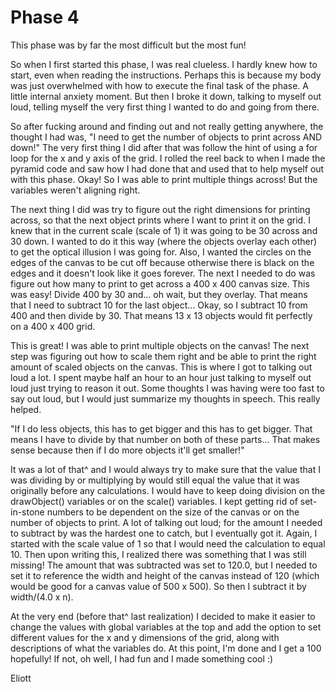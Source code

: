 # Phase 4

This phase was by far the most difficult but the most fun!

So when I first started this phase, I was real clueless. I hardly knew how to start, even when reading the instructions. Perhaps this is because my body was just overwhelmed with how to execute the final task of the phase. A little internal anxiety moment. But then I broke it down, talking to myself out loud, telling myself the very first thing I wanted to do and going from there.

So after fucking around and finding out and not really getting anywhere, the thought I had was, "I need to get the number of objects to print across AND down!" The very first thing I did after that was follow the hint of using a for loop for the x and y axis of the grid. I rolled the reel back to when I made the pyramid code and saw how I had done that and used that to help myself out with this phase. Okay! So I was able to print multiple things across! But the variables weren't aligning right.

The next thing I did was try to figure out the right dimensions for printing across, so that the next object prints where I want to print it on the grid. I knew that in the current scale (scale of 1) it was going to be 30 across and 30 down. I wanted to do it this way (where the objects overlay each other) to get the optical illusion I was going for. Also, I wanted the circles on the edges of the canvas to be cut off because otherwise there is black on the edges and it doesn't look like it goes forever. The next I needed to do was figure out how many to print to get across a 400 x 400 canvas size. This was easy! Divide 400 by 30 and... oh wait, but they overlay. That means that I need to subtract 10 for the last object... Okay, so I subtract 10 from 400 and then divide by 30. That means 13 x 13 objects would fit perfectly on a 400 x 400 grid.

This is great! I was able to print multiple objects on the canvas! The next step was figuring out how to scale them right and be able to print the right amount of scaled objects on the canvas. This is where I got to talking out loud a lot. I spent maybe half an hour to an hour just talking to myself out loud just trying to reason it out. Some thoughts I was having were too fast to say out loud, but I would just summarize my thoughts in speech. This really helped.

"If I do less objects, this has to get bigger and this has to get bigger. That means I have to divide by that number on both of these parts... That makes sense because then if I do more objects it'll get smaller!"

It was a lot of that^ and I would always try to make sure that the value that I was dividing by or multiplying by would still equal the value that it was originally before any calculations. I would have to keep doing division on the drawObject() variables or on the scale() variables. I kept getting rid of set-in-stone numbers to be dependent on the size of the canvas or on the number of objects to print. A lot of talking out loud; for the amount I needed to subtract by was the hardest one to catch, but I eventually got it. Again, I started with the scale value of 1 so that I would need the calculation to equal 10. Then upon writing this, I realized there was something that I was still missing! The amount that was subtracted was set to 120.0, but I needed to set it to reference the width and height of the canvas instead of 120 (which would be good for a canvas value of 500 x 500). So then I subtract it by width/(4.0 x n).

At the very end (before that^ last realization) I decided to make it easier to change the values with global variables at the top and add the option to set different values for the x and y dimensions of the grid, along with descriptions of what the variables do. At this point, I'm done and I get a 100 hopefully! If not, oh well, I had fun and I made something cool :)

Eliott
